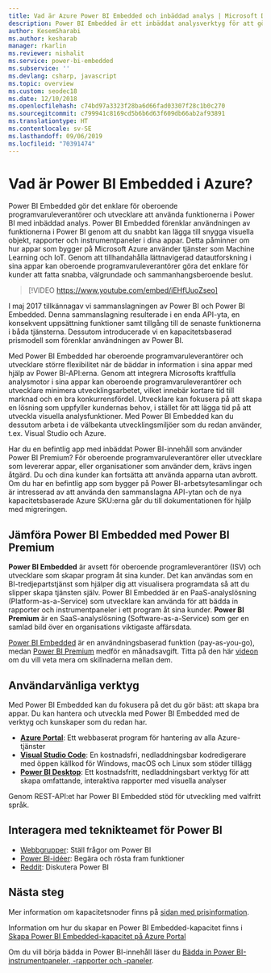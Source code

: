 ```yaml
---
title: Vad är Azure Power BI Embedded och inbäddad analys | Microsoft Docs
description: Power BI Embedded är ett inbäddat analysverktyg för att göra det enklare för oberoende programvaruleverantörer och utvecklare att använda funktionerna i Power BI och hjälper dem att snabbt lägga till fantastiska visuella objekt, rapporter och instrumentpaneler i deras appar. Lär dig hur du använder inbäddad analysprogramvara, inbäddade analysverktyg eller inbäddade business intelligence-verktyg med Power BI Embedded.
author: KesemSharabi
ms.author: kesharab
manager: rkarlin
ms.reviewer: nishalit
ms.service: power-bi-embedded
ms.subservice: ''
ms.devlang: csharp, javascript
ms.topic: overview
ms.custom: seodec18
ms.date: 12/10/2018
ms.openlocfilehash: c74bd97a3323f28ba6d66fad03307f28c1b0c270
ms.sourcegitcommit: c799941c8169cd5b6b6d63f609db66ab2af93891
ms.translationtype: HT
ms.contentlocale: sv-SE
ms.lasthandoff: 09/06/2019
ms.locfileid: "70391474"
---
```

# <a name="what-is-power-bi-embedded-in-azure"></a>Vad är Power BI Embedded i Azure?

Power BI Embedded gör det enklare för oberoende programvaruleverantörer och utvecklare att använda funktionerna i Power BI med inbäddad analys. Power BI Embedded förenklar användningen av funktionerna i Power BI genom att du snabbt kan lägga till snygga visuella objekt, rapporter och instrumentpaneler i dina appar. Detta påminner om hur appar som bygger på Microsoft Azure använder tjänster som Machine Learning och IoT. Genom att tillhandahålla lättnavigerad datautforskning i sina appar kan oberoende programvaruleverantörer göra det enklare för kunder att fatta snabba, välgrundade och sammanhangsberoende beslut.

> [!VIDEO https://www.youtube.com/embed/iEHfUuoZseo]

I maj 2017 tillkännagav vi sammanslagningen av Power BI och Power BI Embedded. Denna sammanslagning resulterade i en enda API-yta, en konsekvent uppsättning funktioner samt tillgång till de senaste funktionerna i båda tjänsterna. Dessutom introducerade vi en kapacitetsbaserad prismodell som förenklar användningen av Power BI.

Med Power BI Embedded har oberoende programvaruleverantörer och utvecklare större flexibilitet när de bäddar in information i sina appar med hjälp av Power BI-API:erna. Genom att integrera Microsofts kraftfulla analysmotor i sina appar kan oberoende programvaruleverantörer och utvecklare minimera utvecklingsarbetet, vilket innebär kortare tid till marknad och en bra konkurrensfördel. Utvecklare kan fokusera på att skapa en lösning som uppfyller kundernas behov, i stället för att lägga tid på att utveckla visuella analysfunktioner. Med Power BI Embedded kan du dessutom arbeta i de välbekanta utvecklingsmiljöer som du redan använder, t.ex. Visual Studio och Azure.

Har du en befintlig app med inbäddat Power BI-innehåll som använder Power BI Premium? För oberoende programvaruleverantörer eller utvecklare som levererar appar, eller organisationer som använder dem, krävs ingen åtgärd. Du och dina kunder kan fortsätta att använda apparna utan avbrott. Om du har en befintlig app som bygger på Power BI-arbetsytesamlingar och är intresserad av att använda den sammanslagna API-ytan och de nya kapacitetsbaserade Azure SKU:erna går du till dokumentationen för hjälp med migreringen.

## <a name="comparing-power-bi-embedded-with-power-bi-premium"></a>Jämföra Power BI Embedded med Power BI Premium

**Power BI Embedded** är avsett för oberoende programleverantörer (ISV) och utvecklare som skapar program åt sina kunder. Det kan användas som en BI-tredjepartstjänst som hjälper dig att visualisera programdata så att du slipper skapa tjänsten själv. Power BI Embedded är en PaaS-analyslösning (Platform-as-a-Service) som utvecklare kan använda för att bädda in rapporter och instrumentpaneler i ett program åt sina kunder. **Power BI Premium** är en SaaS-analyslösning (Software-as-a-Service) som ger en samlad bild över en organisations viktigaste affärsdata. 

[Power BI Embedded](https://azure.microsoft.com/pricing/details/power-bi-embedded/) är en användningsbaserad funktion (pay-as-you-go), medan [Power BI Premium](https://powerbi.microsoft.com/calculator/) medför en månadsavgift. Titta på den här [videon](https://www.youtube.com/watch?v=0y2oJikC6Xc&t=0s&list=PLv2BtOtLblH1dQPV49Ni12olDcUoW-GEl&index=3) om du vill veta mera om skillnaderna mellan dem.

## <a name="easy-to-use-tools"></a>Användarvänliga verktyg

Med Power BI Embedded kan du fokusera på det du gör bäst: att skapa bra appar. Du kan hantera och utveckla med Power BI Embedded med de verktyg och kunskaper som du redan har.

* [**Azure Portal**](https://portal.azure.com/): Ett webbaserat program för hantering av alla Azure-tjänster
* [**Visual Studio Code**](https://code.visualstudio.com/docs): En kostnadsfri, nedladdningsbar kodredigerare med öppen källkod för Windows, macOS och Linux som stöder tillägg
* [**Power BI Desktop**](https://powerbi.microsoft.com/desktop/): Ett kostnadsfritt, nedladdningsbart verktyg för att skapa omfattande, interaktiva rapporter med visuella analyser

Genom REST-API:et har Power BI Embedded stöd för utveckling med valfritt språk.

## <a name="engage-with-the-power-bi-engineering-team"></a>Interagera med teknikteamet för Power BI

* [Webbgrupper](https://community.powerbi.com/): Ställ frågor om Power BI
* [Power BI-idéer](https://ideas.powerbi.com): Begära och rösta fram funktioner
* [Reddit](https://www.reddit.com/r/PowerBI/): Diskutera Power BI

## <a name="next-steps"></a>Nästa steg

Mer information om kapacitetsnoder finns på [sidan med prisinformation](https://azure.microsoft.com/pricing/details/power-bi-embedded/).

Information om hur du skapar en Power BI Embedded-kapacitet finns i [Skapa Power BI Embedded-kapacitet på Azure Portal](azure-pbie-create-capacity.md)

Om du vill börja bädda in Power BI-innehåll läser du [Bädda in Power BI-instrumentpaneler, -rapporter och -paneler](https://powerbi.microsoft.com/documentation/powerbi-developer-embedding-content/).
